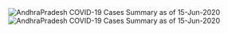 
<img src="https://deepuhub.github.io/COVID-19/GraphsGenerated/15-Jun-2020/AndhraPradesh_15-Jun-2020.jpg" alt="AndhraPradesh COVID-19 Cases Summary as of 15-Jun-2020">
 <br>										  
<img src="https://deepuhub.github.io/COVID-19/GraphsGenerated/15-Jun-2020/Last24Hrs_AndhraPradesh_15-Jun-2020.jpg" alt="AndhraPradesh COVID-19 Cases Summary as of 15-Jun-2020">
